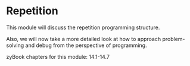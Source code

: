# Repetition

This module will discuss the repetition programming structure.

Also, we will now take a more detailed look at how to approach problem-solving and debug from the perspective of programming.


zyBook chapters for this module: 14.1-14.7